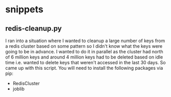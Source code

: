 # snippets
## redis-cleanup.py
I ran into a situation where I wanted to cleanup a large number of keys from a redis cluster based on some pattern so I didn't know what the keys were going to be in advance. I wanted to do it in parallel as the cluster had north of 6 million keys and around 4 million keys had to be deleted based on idle time i.e. wanted to delete keys that weren't accessed in the last 30 days. So came up with this script. You will need to install the following packages via pip:

- RedisCluster
- joblib